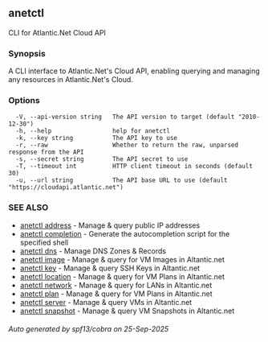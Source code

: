## anetctl

CLI for Atlantic.Net Cloud API

### Synopsis

A CLI interface to Atlantic.Net's Cloud API, enabling querying and managing
any resources in Atlantic.Net's Cloud.

### Options

```
  -V, --api-version string   The API version to target (default "2010-12-30")
  -h, --help                 help for anetctl
  -k, --key string           The API key to use
  -r, --raw                  Whether to return the raw, unparsed response from the API
  -s, --secret string        The API secret to use
  -T, --timeout int          HTTP client timeout in seconds (default 30)
  -u, --url string           The API base URL to use (default "https://cloudapi.atlantic.net")
```

### SEE ALSO

* [anetctl address](anetctl_address.md)	 - Manage & query public IP addresses
* [anetctl completion](anetctl_completion.md)	 - Generate the autocompletion script for the specified shell
* [anetctl dns](anetctl_dns.md)	 - Manage DNS Zones & Records
* [anetctl image](anetctl_image.md)	 - Manage & query for VM Images in Altantic.net
* [anetctl key](anetctl_key.md)	 - Manage & query SSH Keys in Altantic.net
* [anetctl location](anetctl_location.md)	 - Manage & query for VM Plans in Altantic.net
* [anetctl network](anetctl_network.md)	 - Manage & query for LANs in Altantic.net
* [anetctl plan](anetctl_plan.md)	 - Manage & query for VM Plans in Altantic.net
* [anetctl server](anetctl_server.md)	 - Manage & query VMs in Altantic.net
* [anetctl snapshot](anetctl_snapshot.md)	 - Manage & query VM Snapshots in Altantic.net

###### Auto generated by spf13/cobra on 25-Sep-2025
